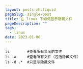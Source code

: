 ```yaml
---
layout: posts-zh.liquid
pageSlug: single-post
title: 在 linux 下如何显示隐藏文件
pageDescription: ""
tags: 
  - linux
date: 2023-01-06
---
```

```shell
ls        #查看所有显示的文件
ls -a     #查看所有文件（包括隐藏文件）
ls -d .*  #只显示隐藏文件
```